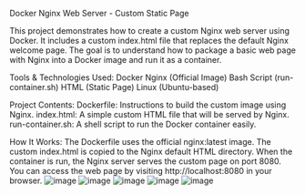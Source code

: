 Docker Nginx Web Server - Custom Static Page

This project demonstrates how to create a custom Nginx web server using Docker. It includes a custom index.html file that replaces the default Nginx welcome page. The goal is to understand how to package a basic web page with Nginx into a Docker image and run it as a container.

Tools & Technologies Used:
Docker
Nginx (Official Image)
Bash Script (run-container.sh)
HTML (Static Page)
Linux (Ubuntu-based)

Project Contents:
Dockerfile: Instructions to build the custom image using Nginx.
index.html: A simple custom HTML file that will be served by Nginx.
run-container.sh: A shell script to run the Docker container easily.

How It Works:
The Dockerfile uses the official nginx:latest image.
The custom index.html is copied to the Nginx default HTML directory.
When the container is run, the Nginx server serves the custom page on port 8080.
You can access the web page by visiting http://localhost:8080 in your browser.
![image](https://github.com/user-attachments/assets/0a6a3ca5-51b1-4274-9907-13cd9dcbf344)
![image](https://github.com/user-attachments/assets/943761a3-e272-4f5b-b606-4946cc2f691b)
![image](https://github.com/user-attachments/assets/64f496aa-9013-43a6-856e-c36388d77b0d)
![image](https://github.com/user-attachments/assets/d0078908-9ef9-44ee-be56-1ed65ee6296b)
![image](https://github.com/user-attachments/assets/9313159f-49fa-4ff9-a7ac-2630791b7e8f)







